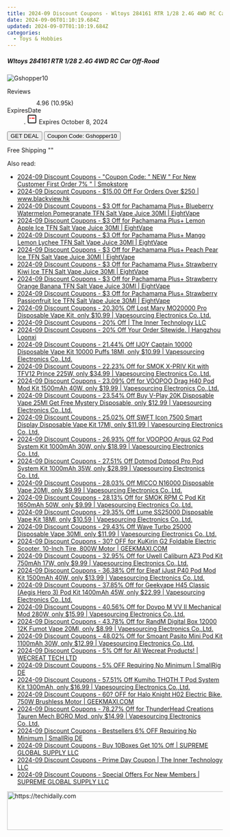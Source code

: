 ```yaml
---
title: 2024-09 Discount Coupons - Wltoys 284161 RTR 1/28 2.4G 4WD RC Car Off-Road | Gshopper
date: 2024-09-06T01:10:19.684Z
updated: 2024-09-07T01:10:19.684Z
categories:
  - Toys & Hobbies
---
```



<div class="max-w-4xl mx-auto grid grid-cols-1 lg:max-w-5xl lg:gap-x-20 lg:grid-cols-2">
  <div class="relative p-3 col-start-1 row-start-1 flex flex-col-reverse rounded-lg bg-gradient-to-t from-black/75 via-black/0 sm:bg-none sm:row-start-2 sm:p-0 lg:row-start-1">
    <h5 class="mt-1 text-lg font-semibold text-white sm:text-slate-900 md:text-2xl dark:sm:text-white">Wltoys 284161 RTR 1/28 2.4G 4WD RC Car Off-Road</h5>
  </div>
  
  <div class="col-start-1 col-end-3 row-start-1 grid gap-4 sm:mb-6 sm:grid-cols-4 lg:col-start-2 lg:row-span-6 lg:row-end-6 lg:mb-0 lg:gap-6">
      <img src="&quot;&quot;" onClick="javascript:window.open(decodeURIComponent('%22https%3A%2F%2Fwww.shareasale.com%2Fu.cfm%3Fd%3D1118518%26m%3D97331%26u%3D4338022%22'), '_blank');void(0);" alt="Gshopper10" class="h-60 w-full rounded-lg object-cover sm:col-span-2 sm:h-52 lg:col-span-full" loading="lazy" />
    
  </div>
  <dl class="row-start-2 mt-4 flex items-center text-xs font-medium sm:row-start-3 sm:mt-1 md:mt-2.5 lg:row-start-2">
    <dt class="sr-only">Reviews</dt>
    <dd class="flex items-center text-indigo-600 dark:text-indigo-400">
      <svg width="24" height="24" fill="none" aria-hidden="true" class="mr-1 stroke-current dark:stroke-indigo-500">
        <path d="m12 5 2 5h5l-4 4 2.103 5L12 16l-5.103 3L9 14l-4-4h5l2-5Z" stroke-width="2" stroke-linecap="round" stroke-linejoin="round" />
      </svg>
      <span>4.96 <span class="font-normal text-slate-400">(10.95k)</span></span>
    </dd>
    <dt class="sr-only">ExpiresDate</dt>
    <dd class="flex items-center">
      <svg width="2" height="2" aria-hidden="true" fill="currentColor" class="mx-3 text-slate-300">
        <circle cx="1" cy="1" r="1" />
      </svg>
      <svg width="24" height="24" viewBox="0 0 24 24" fill="none" stroke="currentColor" stroke-width="2">
        <rect x="3" y="3" width="18" height="18" rx="2" fill="#fff" />
        <path d="M6 10L18 10" stroke="red" stroke-width="2" fill="none" />
        <path d="M10 6L10 18" stroke="#fff" stroke-width="2" fill="none" />
      </svg>
      Expires October 8, 2024    </dd>
  </dl>
  <div class="col-start-1 row-start-3 mt-4 self-center sm:col-start-2 sm:row-span-2 sm:row-start-2 sm:mt-0 lg:col-start-1 lg:row-start-3 lg:row-end-4 lg:mt-6">
    <button type="button" onClick="javascript:window.open(decodeURIComponent('%22https%3A%2F%2Fwww.shareasale.com%2Fu.cfm%3Fd%3D1118518%26m%3D97331%26u%3D4338022%22'), '_blank');void(0);" class="rounded-lg bg-red-600 px-3 py-2 text-sm font-medium leading-6 text-white">GET DEAL</button>
    <button type="button" onClick="javascript:window.open(decodeURIComponent('%22https%3A%2F%2Fwww.shareasale.com%2Fu.cfm%3Fd%3D1118518%26m%3D97331%26u%3D4338022%22'), '_blank');void(0);" class="border-dashed border-2 border-indigo-600 bg-green-100 text-sm leading-6 font-medium py-2 px-3 rounded-lg">Coupon Code: Gshopper10</button>
  </div>
  <p class="col-start-1 mt-4 text-sm leading-6 sm:col-span-2 lg:col-span-1 lg:row-start-4 lg:mt-6 dark:text-slate-400">
    Free Shipping 
""  </p>
</div>
<span class="atpl-alsoreadstyle">Also read:</span>
<div><ul>
<li><a href="https://coupons.techidaily.com/coupon-1124045-share-84147-sale/"><u>2024-09 Discount Coupons - "Coupon Code: " NEW " For New Customer First Order 7% " | Smokstore</u></a></li>
<li><a href="https://coupons.techidaily.com/coupon-1123683-share-80218-sale/"><u>2024-09 Discount Coupons - $15.00 Off For Orders Over $250 | www.blackview.hk</u></a></li>
<li><a href="https://coupons.techidaily.com/coupon-1123223-share-59344-sale/"><u>2024-09 Discount Coupons - $3 Off for Pachamama Plus+ Blueberry Watermelon Pomegranate TFN Salt Vape Juice 30Ml | EightVape</u></a></li>
<li><a href="https://coupons.techidaily.com/coupon-1123221-share-59344-sale/"><u>2024-09 Discount Coupons - $3 Off for Pachamama Plus+ Lemon Apple Ice TFN Salt Vape Juice 30Ml | EightVape</u></a></li>
<li><a href="https://coupons.techidaily.com/coupon-1123222-share-59344-sale/"><u>2024-09 Discount Coupons - $3 Off for Pachamama Plus+ Mango Lemon Lychee TFN Salt Vape Juice 30Ml | EightVape</u></a></li>
<li><a href="https://coupons.techidaily.com/coupon-1123220-share-59344-sale/"><u>2024-09 Discount Coupons - $3 Off for Pachamama Plus+ Peach Pear Ice TFN Salt Vape Juice 30Ml | EightVape</u></a></li>
<li><a href="https://coupons.techidaily.com/coupon-1123219-share-59344-sale/"><u>2024-09 Discount Coupons - $3 Off for Pachamama Plus+ Strawberry Kiwi Ice TFN Salt Vape Juice 30Ml | EightVape</u></a></li>
<li><a href="https://coupons.techidaily.com/coupon-1123224-share-59344-sale/"><u>2024-09 Discount Coupons - $3 Off for Pachamama Plus+ Strawberry Orange Banana TFN Salt Vape Juice 30Ml | EightVape</u></a></li>
<li><a href="https://coupons.techidaily.com/coupon-1123218-share-59344-sale/"><u>2024-09 Discount Coupons - $3 Off for Pachamama Plus+ Strawberry Passionfruit Ice TFN Salt Vape Juice 30Ml | EightVape</u></a></li>
<li><a href="https://coupons.techidaily.com/coupon-1109761-share-90958-sale/"><u>2024-09 Discount Coupons - 20.30% Off Lost Mary MO20000 Pro Disposable Vape Kit, only $10.99 | Vapesourcing Electronics Co.,Ltd.</u></a></li>
<li><a href="https://coupons.techidaily.com/coupon-1123771-share-104816-sale/"><u>2024-09 Discount Coupons - 20% Off | The Inner Technology LLC</u></a></li>
<li><a href="https://coupons.techidaily.com/coupon-1123943-share-155620-sale/"><u>2024-09 Discount Coupons - 20% Off Your Order Sitewide. | Hangzhou Loonxi</u></a></li>
<li><a href="https://coupons.techidaily.com/coupon-1069039-share-90958-sale/"><u>2024-09 Discount Coupons - 21.44% Off IJOY Captain 10000 Disposable Vape Kit 10000 Puffs 18Ml, only $10.99 | Vapesourcing Electronics Co.,Ltd.</u></a></li>
<li><a href="https://coupons.techidaily.com/coupon-745160-share-90958-sale/"><u>2024-09 Discount Coupons - 22.23% Off for SMOK X-PRIV Kit with TFV12 Prince 225W, only $34.99 | Vapesourcing Electronics Co.,Ltd.</u></a></li>
<li><a href="https://coupons.techidaily.com/coupon-1043616-share-90958-sale/"><u>2024-09 Discount Coupons - 23.09% Off for VOOPOO Drag H40 Pod Mod Kit 1500mAh 40W, only $19.99 | Vapesourcing Electronics Co.,Ltd.</u></a></li>
<li><a href="https://coupons.techidaily.com/coupon-1113208-share-90958-sale/"><u>2024-09 Discount Coupons - 23.54% Off Buy V-Play 20K Disposable Vape 25Ml Get Free Mystery Disposable, only $12.99 | Vapesourcing Electronics Co.,Ltd.</u></a></li>
<li><a href="https://coupons.techidaily.com/coupon-1083473-share-90958-sale/"><u>2024-09 Discount Coupons - 25.02% Off SWFT Icon 7500 Smart Display Disposable Vape Kit 17Ml, only $11.99 | Vapesourcing Electronics Co.,Ltd.</u></a></li>
<li><a href="https://coupons.techidaily.com/coupon-1097104-share-90958-sale/"><u>2024-09 Discount Coupons - 26.93% Off for VOOPOO Argus G2 Pod System Kit 1000mAh 30W, only $18.99 | Vapesourcing Electronics Co.,Ltd.</u></a></li>
<li><a href="https://coupons.techidaily.com/coupon-1123679-share-90958-sale/"><u>2024-09 Discount Coupons - 27.51% Off Dotmod Dotpod Pro Pod System Kit 1000mAh 35W, only $28.99 | Vapesourcing Electronics Co.,Ltd.</u></a></li>
<li><a href="https://coupons.techidaily.com/coupon-1083796-share-90958-sale/"><u>2024-09 Discount Coupons - 28.03% Off MICCO N16000 Disposable Vape 20Ml, only $9.99 | Vapesourcing Electronics Co.,Ltd.</u></a></li>
<li><a href="https://coupons.techidaily.com/coupon-1020003-share-90958-sale/"><u>2024-09 Discount Coupons - 28.13% Off for SMOK RPM C Pod Kit 1650mAh 50W, only $9.99 | Vapesourcing Electronics Co.,Ltd.</u></a></li>
<li><a href="https://coupons.techidaily.com/coupon-1109981-share-90958-sale/"><u>2024-09 Discount Coupons - 29.35% Off Lume SS25000 Disposable Vape Kit 18Ml, only $10.59 | Vapesourcing Electronics Co.,Ltd.</u></a></li>
<li><a href="https://coupons.techidaily.com/coupon-1123495-share-90958-sale/"><u>2024-09 Discount Coupons - 29.43% Off Wave Turbo 25000 Disposable Vape 30Ml, only $11.99 | Vapesourcing Electronics Co.,Ltd.</u></a></li>
<li><a href="https://coupons.techidaily.com/coupon-1123266-share-77450-sale/"><u>2024-09 Discount Coupons - 30? OFF for KuKirin G2 Foldable Electric Scooter, 10-Inch Tire, 800W Motor | GEEKMAXI.COM</u></a></li>
<li><a href="https://coupons.techidaily.com/coupon-1045986-share-90958-sale/"><u>2024-09 Discount Coupons - 32.95% Off for Uwell Caliburn AZ3 Pod Kit 750mAh 17W, only $9.99 | Vapesourcing Electronics Co.,Ltd.</u></a></li>
<li><a href="https://coupons.techidaily.com/coupon-995793-share-90958-sale/"><u>2024-09 Discount Coupons - 36.38% Off for Eleaf iJust P40 Pod Mod Kit 1500mAh 40W, only $13.99 | Vapesourcing Electronics Co.,Ltd.</u></a></li>
<li><a href="https://coupons.techidaily.com/coupon-1028166-share-90958-sale/"><u>2024-09 Discount Coupons - 37.85% Off for Geekvape H45 Classic (Aegis Hero 3) Pod Kit 1400mAh 45W, only $22.99 | Vapesourcing Electronics Co.,Ltd.</u></a></li>
<li><a href="https://coupons.techidaily.com/coupon-854800-share-90958-sale/"><u>2024-09 Discount Coupons - 40.56% Off for Dovpo M VV II Mechanical Mod 280W, only $15.99 | Vapesourcing Electronics Co.,Ltd.</u></a></li>
<li><a href="https://coupons.techidaily.com/coupon-1063078-share-90958-sale/"><u>2024-09 Discount Coupons - 43.78% Off for RandM Digital Box 12000 12K Fumot Vape 20Ml, only $8.99 | Vapesourcing Electronics Co.,Ltd.</u></a></li>
<li><a href="https://coupons.techidaily.com/coupon-999107-share-90958-sale/"><u>2024-09 Discount Coupons - 48.02% Off for Smoant Pasito Mini Pod Kit 1100mAh 30W, only $12.99 | Vapesourcing Electronics Co.,Ltd.</u></a></li>
<li><a href="https://coupons.techidaily.com/coupon-1123640-share-142145-sale/"><u>2024-09 Discount Coupons - 5% Off for All Wecreat Products! | WECREAT TECH LTD</u></a></li>
<li><a href="https://coupons.techidaily.com/coupon-1079074-share-110294-sale/"><u>2024-09 Discount Coupons - 5% OFF Requiring No Minimum | SmallRig DE</u></a></li>
<li><a href="https://coupons.techidaily.com/coupon-1123493-share-90958-sale/"><u>2024-09 Discount Coupons - 57.51% Off Kumiho THOTH T Pod System Kit 1300mAh, only $16.99 | Vapesourcing Electronics Co.,Ltd.</u></a></li>
<li><a href="https://coupons.techidaily.com/coupon-1123271-share-77450-sale/"><u>2024-09 Discount Coupons - 60? OFF for Halo Knight H02 Electric Bike, 750W Brushless Motor | GEEKMAXI.COM</u></a></li>
<li><a href="https://coupons.techidaily.com/coupon-1038122-share-90958-sale/"><u>2024-09 Discount Coupons - 78.27% Off for ThunderHead Creations Tauren Mech BORO Mod, only $14.99 | Vapesourcing Electronics Co.,Ltd.</u></a></li>
<li><a href="https://coupons.techidaily.com/coupon-1086309-share-110294-sale/"><u>2024-09 Discount Coupons - Bestsellers 6% OFF Requiring No Minimum | SmallRig DE</u></a></li>
<li><a href="https://coupons.techidaily.com/coupon-1123933-share-151962-sale/"><u>2024-09 Discount Coupons - Buy 10Boxes Get 10% Off | SUPREME GLOBAL SUPPLY LLC</u></a></li>
<li><a href="https://coupons.techidaily.com/coupon-1123770-share-104816-sale/"><u>2024-09 Discount Coupons - Prime Day Coupon | The Inner Technology LLC</u></a></li>
<li><a href="https://coupons.techidaily.com/coupon-1123932-share-151962-sale/"><u>2024-09 Discount Coupons - Special Offers For New Members | SUPREME GLOBAL SUPPLY LLC</u></a></li>
</ul></div>

<ins class="adsbygoogle"
      style="display:block"
      data-ad-client="ca-pub-7571918770474297"
      data-ad-slot="8358498916"
      data-ad-format="auto"
      data-full-width-responsive="true"></ins>
<!-- affiliate ads begin -->
<a href="https://ephamedtechinc.pxf.io/c/5597632/2135474/26400" target="_top" id="2135474">
  <img src="//a.impactradius-go.com/display-ad/26400-2135474" border="0" alt="https://techidaily.com" width="600" height="90"/>
</a>
<img height="0" width="0" src="https://ephamedtechinc.pxf.io/i/5597632/2135474/26400" style="position:absolute;visibility:hidden;" border="0" />
<!-- affiliate ads end -->